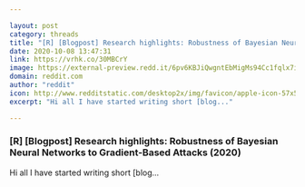 ```yaml
---

layout: post
category: threads
title: "[R] [Blogpost] Research highlights: Robustness of Bayesian Neural Networks to Gradient-Based Attacks (2020)"
date: 2020-10-08 13:47:31
link: https://vrhk.co/30MBCrY
image: https://external-preview.redd.it/6pv6KBJiQwgntEbMigMs94Cc1fqlx7iLLUQEi4WtBw4.jpg?width=751&height=366&auto=webp&crop=751:366,smart&s=69a3a706007205f0b7e96eccea146e0b7903ddf9
domain: reddit.com
author: "reddit"
icon: http://www.redditstatic.com/desktop2x/img/favicon/apple-icon-57x57.png
excerpt: "Hi all I have started writing short [blog..."

---
```


### [R] [Blogpost] Research highlights: Robustness of Bayesian Neural Networks to Gradient-Based Attacks (2020)

Hi all I have started writing short [blog...